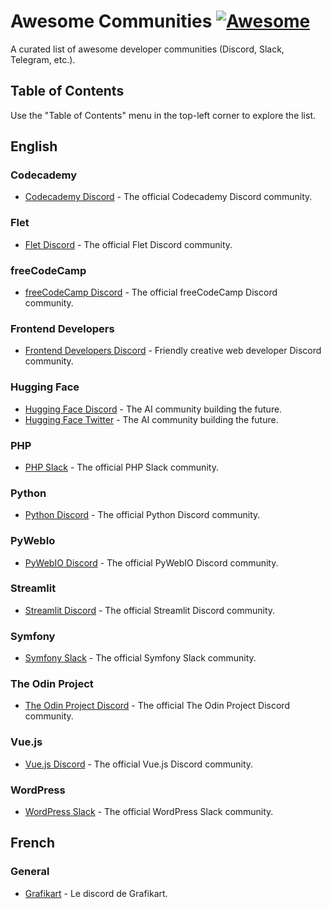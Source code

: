 # Awesome Communities [![Awesome](https://awesome.re/badge.svg)](https://awesome.re)

A curated list of awesome developer communities (Discord, Slack, Telegram, etc.).

## Table of Contents
Use the "Table of Contents" menu in the top-left corner to explore the list.

## English
### Codecademy
- [Codecademy Discord](https://discord.gg/codecademy) - The official Codecademy Discord community.

### Flet
- [Flet Discord](https://discord.gg/mMJHgYEqRK) - The official Flet Discord community.

### freeCodeCamp
- [freeCodeCamp Discord](https://discord.gg/freecodecamp-org-official-fi-fo-692816967895220344) - The official freeCodeCamp Discord community.

### Frontend Developers
- [Frontend Developers Discord](https://discord.com/invite/kx7pk6J) - Friendly creative web developer Discord community.

### Hugging Face
- [Hugging Face Discord](https://huggingface.co/join/discord) - The AI community building the future.
- [Hugging Face Twitter](https://twitter.com/huggingface) - The AI community building the future.

### PHP
- [PHP Slack](https://phpchat.co/) - The official PHP Slack community.

### Python
- [Python Discord](https://discord.gg/python) - The official Python Discord community.

### PyWebIo
- [PyWebIO Discord](https://discord.gg/EK4q9xqKh5) - The official PyWebIO Discord community.

### Streamlit
- [Streamlit Discord](https://discord.gg/k75KG68asr) - The official Streamlit Discord community.

### Symfony
- [Symfony Slack](https://symfony.com/slack-invite) - The official Symfony Slack community.

### The Odin Project
- [The Odin Project Discord](https://discord.gg/theodinproject) - The official The Odin Project Discord community.

### Vue.js
- [Vue.js Discord](https://discord.gg/vue) - The official Vue.js Discord community.

### WordPress
- [WordPress Slack](https://make.wordpress.org/chat/) - The official WordPress Slack community.

## French
### General
- [Grafikart](http://www.grafikart.fr/tchat) - Le discord de Grafikart.
